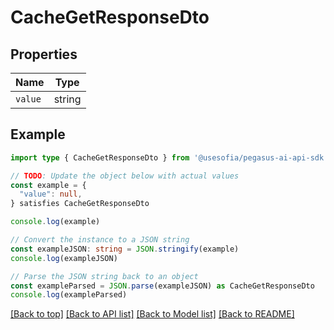 
# CacheGetResponseDto


## Properties

Name | Type
------------ | -------------
`value` | string

## Example

```typescript
import type { CacheGetResponseDto } from '@usesofia/pegasus-ai-api-sdk'

// TODO: Update the object below with actual values
const example = {
  "value": null,
} satisfies CacheGetResponseDto

console.log(example)

// Convert the instance to a JSON string
const exampleJSON: string = JSON.stringify(example)
console.log(exampleJSON)

// Parse the JSON string back to an object
const exampleParsed = JSON.parse(exampleJSON) as CacheGetResponseDto
console.log(exampleParsed)
```

[[Back to top]](#) [[Back to API list]](../README.md#api-endpoints) [[Back to Model list]](../README.md#models) [[Back to README]](../README.md)


